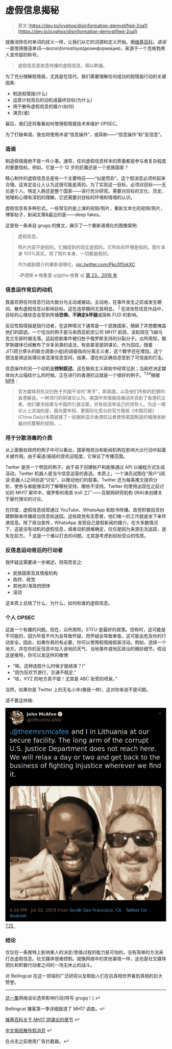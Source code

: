 # 虚假信息揭秘

> 原文:[https://dev.to/icyphox/disinformation-demystified-2oa1](https://dev.to/icyphox/disinformation-demystified-2oa1)

就像消除任何单词的歧义一样，让我们从它的词源和定义开始。据[维基百科](https://en.wikipedia.org/wiki/Disinformation)，*造谣*一直借用俄语单词—*dezninformatisya*(дезинформа́ция)，来源于一个克格勃黑人宣传部的称号。

> 虚假信息是故意传播的虚假信息，用以欺骗。

为了充分理解假情报，尤其是在现代，我们需要理解任何成功的假情报行动的关键因素:

*   制造假情报(什么)
*   运营计划背后的动机或最终目标(为什么)
*   用于散布虚假信息的媒介(如何)
*   演员(谁)

最后，我们还将看看如何使用假情报技术来维护 OPSEC。

为了打破单调，我也将使用术语“信息操作”，或简称——“信息操作”和“反信息”。

### [](#creating-disinformation)造谣

制造假情报绝不是一件小事。通常，任何虚假信息样本的质量都是参与者复杂程度的重要指标，例如，它是一个 12 岁的巨魔还是一个民族国家？

精心制作的虚假信息总是有一个主要特征——“似是而非”。这个假消息必须听起来合理。这肯定会让人认为这很可能是真的。为了实现这一目标，必须对目标——无论是个人、特定人群还是整个国家——进行充分研究。需要对目标的文化、历史、地理和心理有深刻的理解。它还需要对目标的环境和情境的认识。

虚假信息有多种形式。一些常见的是上演的视频/照片，重新文本化的视频/照片，博客帖子，新闻文章&最近的是——deep fakes。

这里有一条来自 grugq 的推文，展示了一个重新语境化的图像案例:

> 虚假信息。
> 
> 照片内容不是假的。它捕捉到的现实是假的。它所处的环境是假的。图片本身 100%真实。除了照片本身，一切都是假的。
> 
> 作为威胁媒介的重新语境化。[pic.twitter.com/Pko3f0xkXC](https://t.co/Pko3f0xkXC)
> 
> -萨德斯·e·格鲁基 q(@the 格鲁 q) [第 23、2019 年](https://twitter.com/thegrugq/status/1142759819020890113?ref_src=twsrc%5Etfw)

### [](#motivations-behind-an-information-operation)信息运作背后的动机

我喜欢把任何信息行动大致分为主动或被动。主动地，在事件发生之前或发生期间，散布虚假信息以影响目标。这在选举期间尤其明显。 <sup id="fnref-1">[1](#fn-1)</sup> 在进攻性信息作战中，目标的心理状态会受到传播**恐惧、不确定&怀疑**或简称 FUD 的影响。

反应性假情报是指行动者，在这种情况下通常是一个民族国家，搞砸了并想要掩盖他们的踪迹。一个恰当的例子是马来西亚航空公司 MH17 航班，该航班在飞越乌克兰东部时被击落。这起悲剧事件被归咎于俄罗斯支持的分裂分子。众所周知，俄罗斯媒体已经散布了许多另类的说法，有些甚至是阴谋论，作为回应。随着 JIT(荷兰牵头的联合调查小组)的调查指向分离主义者，这个数字还在增加。这个想法是用这些理论来混淆信息空间，结果，潜在的正确信息受到了可信度的打击。

信息操作的另一个动机是**控制叙述**。这在极权主义政权中经常见到；当政府决定媒体向大众描绘什么的时候。正在进行的香港抗议就是一个很好的例子。<sup id="fnref-4">T34</sup>根据 [NPR](https://www.npr.org/2019/08/14/751039100/china-state-media-present-distorted-version-of-hong-kong-protests) :

> 官方媒体将抗议归咎于外国干涉的“黑手”，即美国，以及他们所称的犯罪的香港暴徒。一种流行的阴谋论认为，美国中央情报局煽动并资助了香港抗议者，他们要求结束与中国的引渡法案，并有权选举自己的领导人。为这一理论火上浇油的是，面向更年轻、更国际化受众的官方报纸《中国日报》(China Daily)本周链接了一段据称显示香港抗议者使用美国制造的榴弹发射器对抗警察的视频。…

### [](#media-used-to-disperse-disinfo)用于分散消毒的介质

从上面极权政府的例子中可以看出，国家电视台和新闻机构在影响大众行动中起着关键作用。由于渠道/报纸的受欢迎程度，它保证了传播范围。

Twitter 是另一个明显的例子。由于易于创建帐户和能够通过 API 以编程方式生成活动，Twitter 机器人是当今信息运营的首选。本质上，一个演员试图在“用户”(阅读:机器人)之间创造“讨论”，以推动他们的叙事。Twitter 还为每条推文提供分析，使参与者能够实时了解哪些坚持，哪些不坚持。Twitter 的使用出现在之前讨论的 MH17 案件中，俄罗斯利用其 troll 工厂——互联网研究机构 (IRA)来创建关于替代理论的讨论。

在印度，虚假信息经常通过 YouTube、WhatsApp 和脸书传播。政党积极投资创建群聊来传播政治信息和迷因。这些政党有志愿者，他们唯一的工作就是坐下来传递信息。除了政治宣传，WhatsApp 发现自己是假新闻的媒介。在大多数情况下，这是没有动机的虚假信息，或者动机很难确定，仅仅是因为来源无法追踪，迷失在前方。 <sup id="fnref-5">[5](#fn-5)</sup> 这是一个难以打击的问题，尤其是考虑到目标受众的性质。

### 反信息运动背后的行动者

我怀疑这需要进一步阐述，但简而言之:

*   民族国家及其情报机构
*   政府、政党
*   其他非/准政府团体
*   滚动

这本质上总结了什么，为什么，如何和谁的虚假信息。

### [](#personal-opsec)个人 OPSEC

这是一个有趣的问题。现在，众所周知，STFU 是最好的政策。但有时，这可能是不可能的，因为毕竟不作为会导致怀疑，而怀疑会导致审查。这可能会危及你的行动安全。因此，如果你真的有必要，你可以使用假情报假装活动。例如，选择一个地方，并在你的反信息中加入该地的天气、当地事件或地区政治的微妙细节。假设这是推特，你可以发这样的微博:

*   “唉，这种连胜什么时候才能结束？!"
*   "因为狂欢节游行，交通不稳定."
*   “哇，XYZ 的地方真不错！尤其是 ABC 街旁的喷泉。”

当然，如果你是 Twitter 上的无名小卒(像我一样)，这对你来说不是问题。

请不要这样做:

[![mcafee opsecfail](img/f73f046ae9b4c16aa211a69cd26df6e7.png)T2】](https://res.cloudinary.com/practicaldev/image/fetch/s--sbqxQevR--/c_limit%2Cf_auto%2Cfl_progressive%2Cq_auto%2Cw_880/https://icyphox.sh/static/img/mcafeetweet.png)

### [](#conclusion)结论

仅仅在一条推特上影响某人的决定/思维过程的能力是可怕的。没有简单的方法来打击虚假信息。社交媒体很难控制。就像网络中的其他事情一样，这也是社交媒体团队和积极行动者之间的一场无休止的战斗。

对 Bellingcat 在这一领域的广泛研究以及帮助人们在后真相世界看到真相的巨大赞誉。

* * *

[这一集](https://www.vice.com/en_us/article/ev3zmk/an-expert-explains-the-many-ways-our-elections-can-be-hacked)网络谈论选举影响行动(特写 grugq！).↩

Bellingcat 播客第一季详细报道了 MH17 调查。↩

[维基百科关于 MH17 阴谋论的章节](https://en.wikipedia.org/wiki/Malaysia_Airlines_Flight_17#Conspiracy_theories) ↩

[中文报纸散布假消息](https://twitter.com/gdead/status/1171032265629032450) ↩

在点击之前使用广告拦截器。↩